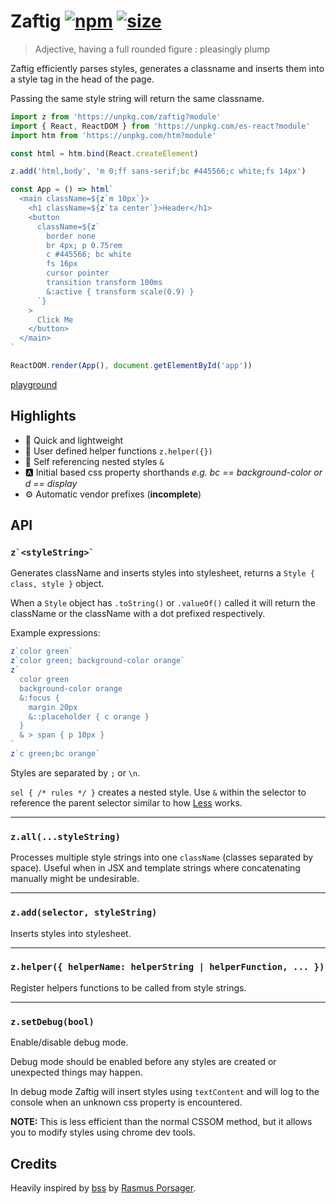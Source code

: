 # Zaftig [![npm](https://img.shields.io/npm/v/zaftig.svg)](https://www.npmjs.com/package/zaftig) [![size](https://img.badgesize.io/https://unpkg.com/zaftig@latest.png?label=gzip&color=blue&compression=gzip)](https://unpkg.com/zaftig@latest)

> Adjective, having a full rounded figure : pleasingly plump

Zaftig efficiently parses styles, generates a classname and inserts them into a style tag in the head of the page.

Passing the same style string will return the same classname.

```jsx
import z from 'https://unpkg.com/zaftig?module'
import { React, ReactDOM } from 'https://unpkg.com/es-react?module'
import htm from 'https://unpkg.com/htm?module'

const html = htm.bind(React.createElement)

z.add('html,body', 'm 0;ff sans-serif;bc #445566;c white;fs 14px')

const App = () => html`
  <main className=${z`m 10px`}>
    <h1 className=${z`ta center`}>Header</h1>
    <button
      className=${z`
        border none
        br 4px; p 0.75rem
        c #445566; bc white
        fs 16px
        cursor pointer
        transition transform 100ms
        &:active { transform scale(0.9) }
      `}
    >
      Click Me
    </button>
  </main>
`

ReactDOM.render(App(), document.getElementById('app'))
```

[playground](https://flems.io/#0=N4IgZglgNgpgziAXAbVAOwIYFsZJAOgAsAXLKEAGhAGMB7NYmBvAHgBMIA3AAgjYF4AOiAwAHUcIB8gtN24yWAeg6dJlEHBixqxCPQSIQABkQBGAEwgAvhXTZch-ACsEVOgybE8ELKNoAnYm4AL24wf1osbgByEmJROERFRQBXNFEAawBzfDosRWCMMF0sgAEoDEY4YgB+LFo2FNhomR8-QO5gbgAlGAwdCh6+nQARAHkAWW4rMIio2OJ4xOS0zJy8xXgAWn9h2vrG5tbfAKCSKPDImLiEpNT07NzIxXO6hqaYFrQZd2ruc6g3H4-1I+AARhA0GwABS9frEXK7SowACisBwDAAlDIZMF8Bg2DCFmQKGCGgBPaKDaJRIwAbjAYG4cAwaDgW00-ggYDpYOo3AAxAAWIUAVlFADYJXT+QB3QgQRgMuDcUxC0QAD2i2O+aF+QQAguIgdxoZigZIQWQAAYyOQsLAYSHcagVOBwABy9n4ABJgMFrVFTEZNdbcm64FZpLI5NwWIRTC6I16cL7-dbiBgXZ4YP4w66MO6owAJPpsXNKBPR2NxsEpRb0O01pOFz3ev1N5shW0xrtk-zl-zcND0GCd5tgofqjV07iibhGfAAdlFuyw45r-OFYsl0u4fO48sVY97zbAKtMEs1G9j1BS-jgATntEhjH8N7kxH8rLgir0si-H8wACIMjCMLA4A-bgADJEHhLgYE6bhALZYD-CiOBqAwWBoUXABOc0rCg-MIxvIjT2rZsAGEoAgagMm4CYTxrJQ6wbNBKKUR1IWjHsZDhUZJnwXYoVzaEjVEM1BjYWg7wxBEshgYg0RgeSACFyQASSJMRRG1HV1E0bRdH0PA8MQcwAA5rFsEBMBwPBcnddR3EYZhDGsABdKwgA)

## Highlights

- 💸 Quick and lightweight
- 🙇 User defined helper functions `z.helper({})`
- 💯 Self referencing nested styles `&`
- 🅰️ Initial based css property shorthands _e.g. bc == background-color or d == display_
- ⚙️ Automatic vendor prefixes (**incomplete**)

## API

### `` z`<styleString>` ``

Generates className and inserts styles into stylesheet, returns a `Style { class, style }` object.

When a `Style` object has `.toString()` or `.valueOf()` called it will return the className or the className with a dot prefixed respectively.

Example expressions:

```js
z`color green`
z`color green; background-color orange`
z`
  color green
  background-color orange
  &:focus {
    margin 20px
    &::placeholder { c orange }
  }
  & > span { p 10px }
`
z`c green;bc orange`
```

Styles are separated by `;` or `\n`.

`sel { /* rules */ }` creates a nested style. Use `&` within the selector to reference the parent selector similar to how [Less](http://lesscss.org/) works.

<hr>

### `z.all(...styleString)`

Processes multiple style strings into one `className` (classes separated by space). Useful when in JSX and template strings where concatenating manually might be undesirable.

<hr>

### `z.add(selector, styleString)`

Inserts styles into stylesheet.

<hr>

### `z.helper({ helperName: helperString | helperFunction, ... })`

Register helpers functions to be called from style strings.

<hr>

### `z.setDebug(bool)`

Enable/disable debug mode.

Debug mode should be enabled before any styles are created or unexpected things may happen.

In debug mode Zaftig will insert styles using `textContent` and will log to the console when an unknown css property is encountered.

**NOTE:** This is less efficient than the normal CSSOM method, but it allows you to modify styles using chrome dev tools.

## Credits

Heavily inspired by [bss](https://github.com/porsager/bss) by [Rasmus Porsager](https://github.com/porsager).
